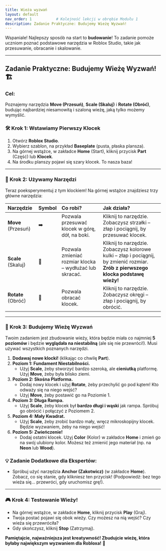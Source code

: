```yaml
---
title: Wieża wyzwań
layout: default
nav_order: 1           # Kolejność lekcji w obrębie Modułu 1
description: Zadanie Praktyczne: Budujemy Wieżę Wyzwań!
---
```



Wspaniale! Najlepszy sposób na start to **budowanie**! To zadanie pomoże uczniom poznać podstawowe narzędzia w Roblox Studio, takie jak przesuwanie, obracanie i skalowanie.

---

## Zadanie Praktyczne: Budujemy Wieżę Wyzwań! 🏗️

### Cel:

Poznajemy narzędzia **Move (Przesuń)**, **Scale (Skaluj)** i **Rotate (Obróć)**, budując najbardziej niesamowitą i szaloną wieżę, jaką tylko możemy wymyślić.

### 🛠️ Krok 1: Wstawiamy Pierwszy Klocek

1.  Otwórz **Roblox Studio**.
2.  Wybierz szablon, na przykład **Baseplate** (pusta, płaska plansza).
3.  Na górnej wstążce, w zakładce **Home** (Start), kliknij przycisk **Part** (Część) lub **Klocek**.
4.  Na środku planszy pojawi się szary klocek. To nasza baza!



---

### 📏 Krok 2: Używamy Narzędzi

Teraz poeksperymentuj z tym klockiem! Na górnej wstążce znajdziesz trzy główne narzędzia:

| Narzędzie | Symbol | Co robi? | Jak działa? |
| :--- | :--- | :--- | :--- |
| **Move** (Przesuń) | ➡️ | Pozwala przesuwać klocek w górę, dół, na boki. | Kliknij to narzędzie. Zobaczysz strzałki – złap i pociągnij, by przesuwać klocek. |
| **Scale** (Skaluj) | 📏 | Pozwala zmieniać rozmiar klocka – wydłużać lub skracać. | Kliknij to narzędzie. Zobaczysz kolorowe kulki – złap i pociągnij, by zmienić rozmiar. **Zrób z pierwszego klocka podstawę wieży!** |
| **Rotate** (Obróć) | 🔄 | Pozwala obracać klocek. | Kliknij to narzędzie. Zobaczysz okręgi – złap i pociągnij, by obrócić. |

---

### 🏰 Krok 3: Budujemy Wieżę Wyzwań

Twoim zadaniem jest zbudowanie wieży, która będzie miała co najmniej **5 poziomów** i będzie **wyglądała na niestabilną** (ale się nie przewróci!). Musi używać wszystkich poznanych narzędzi.

1.  **Dodawaj nowe klocki!** (klikając co chwilę **Part**).
2.  **Poziom 1: Fundament Niestabilności.**
    * Użyj **Scale**, żeby stworzyć bardzo szeroką, ale **cieniutką** platformę. Użyj **Move**, żeby była blisko ziemi.
3.  **Poziom 2: Skośna Platforma.**
    * Dodaj nowy klocek i użyj **Rotate**, żeby przechylić go pod kątem! Kto odważy się na niego wejść?
    * Użyj **Move**, żeby postawić go na Poziomie 1.
4.  **Poziom 3: Długa Rampa.**
    * Użyj **Scale**, żeby klocek był **bardzo długi i wąski** jak rampa. Spróbuj go obrócić i połączyć z Poziomem 2.
5.  **Poziom 4: Mały Kwadrat.**
    * Użyj **Scale**, żeby zrobić bardzo mały, wręcz mikroskopijny klocek. Będzie wyzwaniem, żeby na niego wejść!
6.  **Poziom 5: Zwieńczenie!**
    * Dodaj ostatni klocek. Użyj **Color** (Kolor) w zakładce **Home** i zmień go na swój ulubiony kolor. Możesz też zmienić jego materiał (np. na **Neon** lub **Wood**).

### 💡 Zadanie Dodatkowe dla Ekspertów:

* Spróbuj użyć narzędzia **Anchor (Zakotwicz)** (w zakładce **Home**). Zobacz, co się stanie, gdy klikniesz ten przycisk! (Podpowiedź: bez tego wieża się... przewróci, gdy uruchomisz grę!).

---

### 🎮 Krok 4: Testowanie Wieży!

* Na górnej wstążce, w zakładce **Home**, kliknij przycisk **Play** (Graj).
* Twoja postać pojawi się obok wieży. Czy możesz na nią wejść? Czy wieża się przewróciła?
* Gdy skończysz, kliknij **Stop** (Zatrzymaj).

**Pamiętajcie, najważniejsza jest kreatywność! Zbudujcie wieżę, która byłaby największym wyzwaniem dla Robloxa!** 🎉
